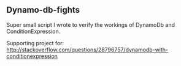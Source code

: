 Dynamo-db-fights
----------------

Super small script I wrote to verify the workings of DynamoDb and ConditionExpression.

Supporting project for: http://stackoverflow.com/questions/28796757/dynamodb-with-conditionexpression
